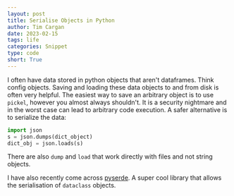 ```yaml
---
layout: post
title: Serialise Objects in Python
author: Tim Cargan
date: 2023-02-15
tags: life
categories: Snippet
type: code
short: True
---
```

I often have data stored in python objects that aren't dataframes.
Think config objects.
Saving and loading these data objects to and from disk is often very helpful.
The easiest way to save an arbitrary object is to use `pickel`, however you almost always shouldn't.
It is a security nightmare and in the worst case can lead to arbitrary code execution.
A safer alternative is to serialize the data:

```python
import json
s = json.dumps(dict_object) 
dict_obj = json.loads(s)
```

 There are also `dump` and `load` that work directly with files and not string objects.

 I have also recently come across [pyserde](https://yukinarit.github.io/pyserde/api/serde.html). 
 A super cool library that allows the serialisation of `dataclass` objects.



